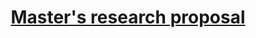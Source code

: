 ---
title: "[Master's research proposal](/files/RowanBrown_MastersProposal_2023.pdf)"
excerpt: "Best guess circa early 2023 on the direction of my MSc research"
collection: works
---